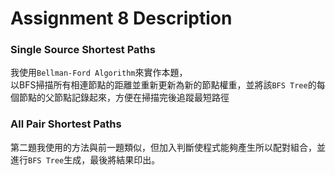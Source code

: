 # Assignment 8 Description

### Single Source Shortest Paths
我使用`Bellman-Ford Algorithm`來實作本題，</br>
以BFS掃描所有相連節點的距離並重新更新為新的節點權重，並將該`BFS Tree`的每個節點的父節點記錄起來，方便在掃描完後追蹤最短路徑

### All Pair Shortest Paths
第二題我使用的方法與前一題類似，但加入判斷使程式能夠產生所以配對組合，並進行`BFS Tree`生成，最後將結果印出。